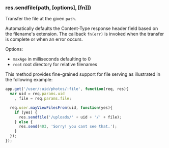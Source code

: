 <h3 id='res.sendfile'>res.sendfile(path, [options], [fn]])</h3>

Transfer the file at the given `path`.

Automatically defaults the Content-Type response header field based
on the filename's extension. The callback `fn(err)` is 
invoked when the transfer is complete or when an error occurs. 

Options:

* `maxAge` in milliseconds defaulting to 0
* `root` root directory for relative filenames

This method provides fine-grained support for file serving
as illustrated in the following example:

~~~js
app.get('/user/:uid/photos/:file', function(req, res){
  var uid = req.params.uid
    , file = req.params.file;

  req.user.mayViewFilesFrom(uid, function(yes){
    if (yes) {
      res.sendfile('/uploads/' + uid + '/' + file);
    } else {
      res.send(403, 'Sorry! you cant see that.');
    }
  });
});
~~~
